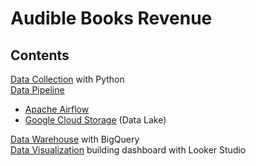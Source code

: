 Audible Books Revenue
============

## Contents

[Data Collection](audibleBook_Revenue.ipynb) with Python <br>
[Data Pipeline](sections/data-pipeline/apache-airflow.md )
  - [Apache Airflow](sections/data-pipeline/apache-airflow.md) <br>
  - [Google Cloud Storage](sections/data-pipeline/apache-airflow.md#Create-Google-Cloud-Storage) (Data Lake) <br>
  
[Data Warehouse](sections/data-pipeline/datawarehouse-bigquery.md) with BigQuery  <br>
[Data Visualization](sections/looker-studio.md) building dashboard with Looker Studio

